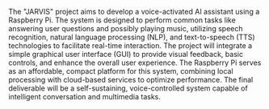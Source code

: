 The "JARVIS" project aims to develop a voice-activated AI assistant using a Raspberry Pi. The system is designed to perform common tasks like answering user questions and possibly playing music, utilizing speech recognition, natural language processing (NLP), and text-to-speech (TTS) technologies to facilitate real-time interaction. The project will integrate a simple graphical user interface (GUI) to provide visual feedback, basic controls, and enhance the overall user experience. The Raspberry Pi serves as an affordable, compact platform for this system, combining local processing with cloud-based services to optimize performance. The final deliverable will be a self-sustaining, voice-controlled system capable of intelligent conversation and multimedia tasks.

